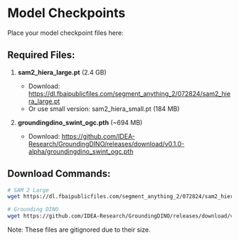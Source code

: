 # Model Checkpoints

Place your model checkpoint files here:

## Required Files:

1. **sam2_hiera_large.pt** (2.4 GB)
   - Download: https://dl.fbaipublicfiles.com/segment_anything_2/072824/sam2_hiera_large.pt
   - Or use small version: sam2_hiera_small.pt (184 MB)

2. **groundingdino_swint_ogc.pth** (~694 MB)
   - Download: https://github.com/IDEA-Research/GroundingDINO/releases/download/v0.1.0-alpha/groundingdino_swint_ogc.pth

## Download Commands:

```bash
# SAM 2 Large
wget https://dl.fbaipublicfiles.com/segment_anything_2/072824/sam2_hiera_large.pt

# Grounding DINO
wget https://github.com/IDEA-Research/GroundingDINO/releases/download/v0.1.0-alpha/groundingdino_swint_ogc.pth
```

Note: These files are gitignored due to their size.
